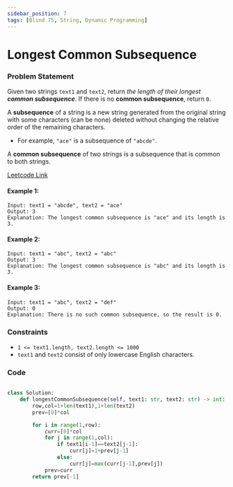 ```yaml
---
sidebar_position: 7
tags: [Blind 75, String, Dynamic Programming]
---
```


# Longest Common Subsequence

### Problem Statement

Given two strings `text1` and `text2`, return _the length of their longest **common subsequence**_. If there is no **common subsequence**, return `0`.

A **subsequence** of a string is a new string generated from the original string with some characters (can be none) deleted without changing the relative order of the remaining characters.

- For example, `"ace"` is a subsequence of `"abcde"`.

A **common subsequence** of two strings is a subsequence that is common to both strings.

[Leetcode Link](https://leetcode.com/problems/longest-common-subsequence/)

#### Example 1:

```
Input: text1 = "abcde", text2 = "ace"
Output: 3
Explanation: The longest common subsequence is "ace" and its length is 3.
```

#### Example 2:

```
Input: text1 = "abc", text2 = "abc"
Output: 3
Explanation: The longest common subsequence is "abc" and its length is 3.
```

#### Example 3:

```
Input: text1 = "abc", text2 = "def"
Output: 0
Explanation: There is no such common subsequence, so the result is 0.
```

### Constraints

- `1 <= text1.length, text2.length <= 1000`
- `text1` and `text2` consist of only lowercase English characters.

### Code

```python title="Python3 Code"

class Solution:
    def longestCommonSubsequence(self, text1: str, text2: str) -> int:
        row,col=1+len(text1),1+len(text2)
        prev=[0]*col

        for i in range(1,row):
            curr=[0]*col
            for j in range(1,col):
                if text1[i-1]==text2[j-1]:
                    curr[j]=1+prev[j-1]
                else:
                    curr[j]=max(curr[j-1],prev[j])
            prev=curr
        return prev[-1]


```
